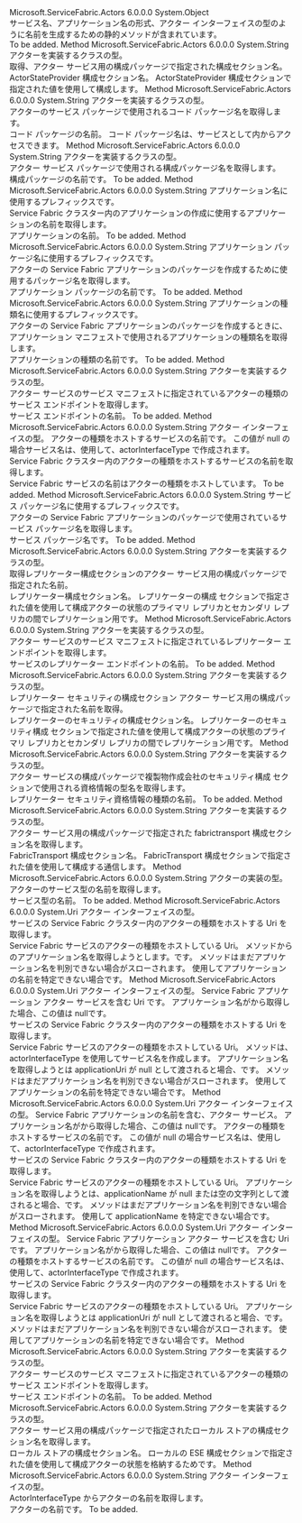 <Type Name="ActorNameFormat" FullName="Microsoft.ServiceFabric.Actors.Generator.ActorNameFormat">
  <TypeSignature Language="C#" Value="public static class ActorNameFormat" />
  <TypeSignature Language="ILAsm" Value=".class public auto ansi abstract sealed beforefieldinit ActorNameFormat extends System.Object" />
  <TypeSignature Language="DocId" Value="T:Microsoft.ServiceFabric.Actors.Generator.ActorNameFormat" />
  <TypeSignature Language="VB.NET" Value="Public Class ActorNameFormat" />
  <TypeSignature Language="F#" Value="type ActorNameFormat = class" />
  <AssemblyInfo>
    <AssemblyName>Microsoft.ServiceFabric.Actors</AssemblyName>
    <AssemblyVersion>6.0.0.0</AssemblyVersion>
  </AssemblyInfo>
  <Base>
    <BaseTypeName>System.Object</BaseTypeName>
  </Base>
  <Interfaces />
  <Docs>
    <summary>
            サービス名、アプリケーション名の形式、アクター インターフェイスの型のように名前を生成するための静的メソッドが含まれています。
            </summary>
    <remarks>To be added.</remarks>
  </Docs>
  <Members>
    <Member MemberName="GetActorStateProviderSettingsSectionName">
      <MemberSignature Language="C#" Value="public static string GetActorStateProviderSettingsSectionName (Type actorImplementationType);" />
      <MemberSignature Language="ILAsm" Value=".method public static hidebysig string GetActorStateProviderSettingsSectionName(class System.Type actorImplementationType) cil managed" />
      <MemberSignature Language="DocId" Value="M:Microsoft.ServiceFabric.Actors.Generator.ActorNameFormat.GetActorStateProviderSettingsSectionName(System.Type)" />
      <MemberSignature Language="VB.NET" Value="Public Shared Function GetActorStateProviderSettingsSectionName (actorImplementationType As Type) As String" />
      <MemberSignature Language="F#" Value="static member GetActorStateProviderSettingsSectionName : Type -&gt; string" Usage="Microsoft.ServiceFabric.Actors.Generator.ActorNameFormat.GetActorStateProviderSettingsSectionName actorImplementationType" />
      <MemberType>Method</MemberType>
      <AssemblyInfo>
        <AssemblyName>Microsoft.ServiceFabric.Actors</AssemblyName>
        <AssemblyVersion>6.0.0.0</AssemblyVersion>
      </AssemblyInfo>
      <ReturnValue>
        <ReturnType>System.String</ReturnType>
      </ReturnValue>
      <Parameters>
        <Parameter Name="actorImplementationType" Type="System.Type" />
      </Parameters>
      <Docs>
        <param name="actorImplementationType">
            アクターを実装するクラスの型。
            </param>
        <summary>
            取得、<see cref="T:Microsoft.ServiceFabric.Actors.Runtime.IActorStateProvider" />アクター サービス用の構成パッケージで指定された構成セクション名。
            </summary>
        <returns>
            ActorStateProvider 構成セクション名。
            </returns>
        <remarks>
            ActorStateProvider 構成セクションで指定された値を使用して構成します。<see cref="T:Microsoft.ServiceFabric.Actors.Runtime.IActorStateProvider" /></remarks>
      </Docs>
    </Member>
    <Member MemberName="GetCodePackageName">
      <MemberSignature Language="C#" Value="public static string GetCodePackageName (Type actorImplementationType = null);" />
      <MemberSignature Language="ILAsm" Value=".method public static hidebysig string GetCodePackageName(class System.Type actorImplementationType) cil managed" />
      <MemberSignature Language="DocId" Value="M:Microsoft.ServiceFabric.Actors.Generator.ActorNameFormat.GetCodePackageName(System.Type)" />
      <MemberSignature Language="VB.NET" Value="Public Shared Function GetCodePackageName (Optional actorImplementationType As Type = null) As String" />
      <MemberSignature Language="F#" Value="static member GetCodePackageName : Type -&gt; string" Usage="Microsoft.ServiceFabric.Actors.Generator.ActorNameFormat.GetCodePackageName actorImplementationType" />
      <MemberType>Method</MemberType>
      <AssemblyInfo>
        <AssemblyName>Microsoft.ServiceFabric.Actors</AssemblyName>
        <AssemblyVersion>6.0.0.0</AssemblyVersion>
      </AssemblyInfo>
      <ReturnValue>
        <ReturnType>System.String</ReturnType>
      </ReturnValue>
      <Parameters>
        <Parameter Name="actorImplementationType" Type="System.Type" />
      </Parameters>
      <Docs>
        <param name="actorImplementationType">アクターを実装するクラスの型。</param>
        <summary>
            アクターのサービス パッケージで使用されるコード パッケージ名を取得します。
            </summary>
        <returns>コード パッケージの名前。</returns>
        <remarks>コード パッケージ名は、サービスとして内からアクセスできます。<see cref="P:System.Fabric.CodePackageActivationContext.CodePackageName" /></remarks>
      </Docs>
    </Member>
    <Member MemberName="GetConfigPackageName">
      <MemberSignature Language="C#" Value="public static string GetConfigPackageName (Type actorImplementationType = null);" />
      <MemberSignature Language="ILAsm" Value=".method public static hidebysig string GetConfigPackageName(class System.Type actorImplementationType) cil managed" />
      <MemberSignature Language="DocId" Value="M:Microsoft.ServiceFabric.Actors.Generator.ActorNameFormat.GetConfigPackageName(System.Type)" />
      <MemberSignature Language="VB.NET" Value="Public Shared Function GetConfigPackageName (Optional actorImplementationType As Type = null) As String" />
      <MemberSignature Language="F#" Value="static member GetConfigPackageName : Type -&gt; string" Usage="Microsoft.ServiceFabric.Actors.Generator.ActorNameFormat.GetConfigPackageName actorImplementationType" />
      <MemberType>Method</MemberType>
      <AssemblyInfo>
        <AssemblyName>Microsoft.ServiceFabric.Actors</AssemblyName>
        <AssemblyVersion>6.0.0.0</AssemblyVersion>
      </AssemblyInfo>
      <ReturnValue>
        <ReturnType>System.String</ReturnType>
      </ReturnValue>
      <Parameters>
        <Parameter Name="actorImplementationType" Type="System.Type" />
      </Parameters>
      <Docs>
        <param name="actorImplementationType">アクターを実装するクラスの型。</param>
        <summary>
            アクター サービス パッケージで使用される構成パッケージ名を取得します。
            </summary>
        <returns>構成パッケージの名前です。</returns>
        <remarks>To be added.</remarks>
      </Docs>
    </Member>
    <Member MemberName="GetFabricApplicationName">
      <MemberSignature Language="C#" Value="public static string GetFabricApplicationName (string appPrefix);" />
      <MemberSignature Language="ILAsm" Value=".method public static hidebysig string GetFabricApplicationName(string appPrefix) cil managed" />
      <MemberSignature Language="DocId" Value="M:Microsoft.ServiceFabric.Actors.Generator.ActorNameFormat.GetFabricApplicationName(System.String)" />
      <MemberSignature Language="VB.NET" Value="Public Shared Function GetFabricApplicationName (appPrefix As String) As String" />
      <MemberSignature Language="F#" Value="static member GetFabricApplicationName : string -&gt; string" Usage="Microsoft.ServiceFabric.Actors.Generator.ActorNameFormat.GetFabricApplicationName appPrefix" />
      <MemberType>Method</MemberType>
      <AssemblyInfo>
        <AssemblyName>Microsoft.ServiceFabric.Actors</AssemblyName>
        <AssemblyVersion>6.0.0.0</AssemblyVersion>
      </AssemblyInfo>
      <ReturnValue>
        <ReturnType>System.String</ReturnType>
      </ReturnValue>
      <Parameters>
        <Parameter Name="appPrefix" Type="System.String" />
      </Parameters>
      <Docs>
        <param name="appPrefix">アプリケーション名に使用するプレフィックスです。</param>
        <summary>
            Service Fabric クラスター内のアプリケーションの作成に使用するアプリケーションの名前を取得します。
            </summary>
        <returns>アプリケーションの名前。</returns>
        <remarks>To be added.</remarks>
      </Docs>
    </Member>
    <Member MemberName="GetFabricApplicationPackageName">
      <MemberSignature Language="C#" Value="public static string GetFabricApplicationPackageName (string appPrefix);" />
      <MemberSignature Language="ILAsm" Value=".method public static hidebysig string GetFabricApplicationPackageName(string appPrefix) cil managed" />
      <MemberSignature Language="DocId" Value="M:Microsoft.ServiceFabric.Actors.Generator.ActorNameFormat.GetFabricApplicationPackageName(System.String)" />
      <MemberSignature Language="VB.NET" Value="Public Shared Function GetFabricApplicationPackageName (appPrefix As String) As String" />
      <MemberSignature Language="F#" Value="static member GetFabricApplicationPackageName : string -&gt; string" Usage="Microsoft.ServiceFabric.Actors.Generator.ActorNameFormat.GetFabricApplicationPackageName appPrefix" />
      <MemberType>Method</MemberType>
      <AssemblyInfo>
        <AssemblyName>Microsoft.ServiceFabric.Actors</AssemblyName>
        <AssemblyVersion>6.0.0.0</AssemblyVersion>
      </AssemblyInfo>
      <ReturnValue>
        <ReturnType>System.String</ReturnType>
      </ReturnValue>
      <Parameters>
        <Parameter Name="appPrefix" Type="System.String" />
      </Parameters>
      <Docs>
        <param name="appPrefix">アプリケーション パッケージ名に使用するプレフィックスです。</param>
        <summary>
            アクターの Service Fabric アプリケーションのパッケージを作成するために使用するパッケージ名を取得します。
            </summary>
        <returns>アプリケーション パッケージの名前です。</returns>
        <remarks>To be added.</remarks>
      </Docs>
    </Member>
    <Member MemberName="GetFabricApplicationTypeName">
      <MemberSignature Language="C#" Value="public static string GetFabricApplicationTypeName (string appPrefix);" />
      <MemberSignature Language="ILAsm" Value=".method public static hidebysig string GetFabricApplicationTypeName(string appPrefix) cil managed" />
      <MemberSignature Language="DocId" Value="M:Microsoft.ServiceFabric.Actors.Generator.ActorNameFormat.GetFabricApplicationTypeName(System.String)" />
      <MemberSignature Language="VB.NET" Value="Public Shared Function GetFabricApplicationTypeName (appPrefix As String) As String" />
      <MemberSignature Language="F#" Value="static member GetFabricApplicationTypeName : string -&gt; string" Usage="Microsoft.ServiceFabric.Actors.Generator.ActorNameFormat.GetFabricApplicationTypeName appPrefix" />
      <MemberType>Method</MemberType>
      <AssemblyInfo>
        <AssemblyName>Microsoft.ServiceFabric.Actors</AssemblyName>
        <AssemblyVersion>6.0.0.0</AssemblyVersion>
      </AssemblyInfo>
      <ReturnValue>
        <ReturnType>System.String</ReturnType>
      </ReturnValue>
      <Parameters>
        <Parameter Name="appPrefix" Type="System.String" />
      </Parameters>
      <Docs>
        <param name="appPrefix">アプリケーションの種類名に使用するプレフィックスです。</param>
        <summary>
            アクターの Service Fabric アプリケーションのパッケージを作成するときに、アプリケーション マニフェストで使用されるアプリケーションの種類名を取得します。
            </summary>
        <returns>アプリケーションの種類の名前です。</returns>
        <remarks>To be added.</remarks>
      </Docs>
    </Member>
    <Member MemberName="GetFabricServiceEndpointName">
      <MemberSignature Language="C#" Value="public static string GetFabricServiceEndpointName (Type actorImplementationType);" />
      <MemberSignature Language="ILAsm" Value=".method public static hidebysig string GetFabricServiceEndpointName(class System.Type actorImplementationType) cil managed" />
      <MemberSignature Language="DocId" Value="M:Microsoft.ServiceFabric.Actors.Generator.ActorNameFormat.GetFabricServiceEndpointName(System.Type)" />
      <MemberSignature Language="VB.NET" Value="Public Shared Function GetFabricServiceEndpointName (actorImplementationType As Type) As String" />
      <MemberSignature Language="F#" Value="static member GetFabricServiceEndpointName : Type -&gt; string" Usage="Microsoft.ServiceFabric.Actors.Generator.ActorNameFormat.GetFabricServiceEndpointName actorImplementationType" />
      <MemberType>Method</MemberType>
      <AssemblyInfo>
        <AssemblyName>Microsoft.ServiceFabric.Actors</AssemblyName>
        <AssemblyVersion>6.0.0.0</AssemblyVersion>
      </AssemblyInfo>
      <ReturnValue>
        <ReturnType>System.String</ReturnType>
      </ReturnValue>
      <Parameters>
        <Parameter Name="actorImplementationType" Type="System.Type" />
      </Parameters>
      <Docs>
        <param name="actorImplementationType">アクターを実装するクラスの型。</param>
        <summary>
            アクター サービスのサービス マニフェストに指定されているアクターの種類のサービス エンドポイントを取得します。
            </summary>
        <returns>サービス エンドポイントの名前。</returns>
        <remarks>To be added.</remarks>
      </Docs>
    </Member>
    <Member MemberName="GetFabricServiceName">
      <MemberSignature Language="C#" Value="public static string GetFabricServiceName (Type actorInterfaceType, string serviceName = null);" />
      <MemberSignature Language="ILAsm" Value=".method public static hidebysig string GetFabricServiceName(class System.Type actorInterfaceType, string serviceName) cil managed" />
      <MemberSignature Language="DocId" Value="M:Microsoft.ServiceFabric.Actors.Generator.ActorNameFormat.GetFabricServiceName(System.Type,System.String)" />
      <MemberSignature Language="VB.NET" Value="Public Shared Function GetFabricServiceName (actorInterfaceType As Type, Optional serviceName As String = null) As String" />
      <MemberSignature Language="F#" Value="static member GetFabricServiceName : Type * string -&gt; string" Usage="Microsoft.ServiceFabric.Actors.Generator.ActorNameFormat.GetFabricServiceName (actorInterfaceType, serviceName)" />
      <MemberType>Method</MemberType>
      <AssemblyInfo>
        <AssemblyName>Microsoft.ServiceFabric.Actors</AssemblyName>
        <AssemblyVersion>6.0.0.0</AssemblyVersion>
      </AssemblyInfo>
      <ReturnValue>
        <ReturnType>System.String</ReturnType>
      </ReturnValue>
      <Parameters>
        <Parameter Name="actorInterfaceType" Type="System.Type" />
        <Parameter Name="serviceName" Type="System.String" />
      </Parameters>
      <Docs>
        <param name="actorInterfaceType">アクター インターフェイスの型。</param>
        <param name="serviceName">アクターの種類をホストするサービスの名前です。 この値が null の場合サービス名は、使用して、actorInterfaceType で作成されます。</param>
        <summary>
            Service Fabric クラスター内のアクターの種類をホストするサービスの名前を取得します。
            </summary>
        <returns>Service Fabric サービスの名前はアクターの種類をホストしています。</returns>
        <remarks>To be added.</remarks>
      </Docs>
    </Member>
    <Member MemberName="GetFabricServicePackageName">
      <MemberSignature Language="C#" Value="public static string GetFabricServicePackageName (string servicePackageNamePrefix);" />
      <MemberSignature Language="ILAsm" Value=".method public static hidebysig string GetFabricServicePackageName(string servicePackageNamePrefix) cil managed" />
      <MemberSignature Language="DocId" Value="M:Microsoft.ServiceFabric.Actors.Generator.ActorNameFormat.GetFabricServicePackageName(System.String)" />
      <MemberSignature Language="VB.NET" Value="Public Shared Function GetFabricServicePackageName (servicePackageNamePrefix As String) As String" />
      <MemberSignature Language="F#" Value="static member GetFabricServicePackageName : string -&gt; string" Usage="Microsoft.ServiceFabric.Actors.Generator.ActorNameFormat.GetFabricServicePackageName servicePackageNamePrefix" />
      <MemberType>Method</MemberType>
      <AssemblyInfo>
        <AssemblyName>Microsoft.ServiceFabric.Actors</AssemblyName>
        <AssemblyVersion>6.0.0.0</AssemblyVersion>
      </AssemblyInfo>
      <ReturnValue>
        <ReturnType>System.String</ReturnType>
      </ReturnValue>
      <Parameters>
        <Parameter Name="servicePackageNamePrefix" Type="System.String" />
      </Parameters>
      <Docs>
        <param name="servicePackageNamePrefix">サービス パッケージ名に使用するプレフィックスです。</param>
        <summary>
            アクターの Service Fabric アプリケーションのパッケージで使用されているサービス パッケージ名を取得します。
            </summary>
        <returns>サービス パッケージ名です。</returns>
        <remarks>To be added.</remarks>
      </Docs>
    </Member>
    <Member MemberName="GetFabricServiceReplicatorConfigSectionName">
      <MemberSignature Language="C#" Value="public static string GetFabricServiceReplicatorConfigSectionName (Type actorImplementationType);" />
      <MemberSignature Language="ILAsm" Value=".method public static hidebysig string GetFabricServiceReplicatorConfigSectionName(class System.Type actorImplementationType) cil managed" />
      <MemberSignature Language="DocId" Value="M:Microsoft.ServiceFabric.Actors.Generator.ActorNameFormat.GetFabricServiceReplicatorConfigSectionName(System.Type)" />
      <MemberSignature Language="VB.NET" Value="Public Shared Function GetFabricServiceReplicatorConfigSectionName (actorImplementationType As Type) As String" />
      <MemberSignature Language="F#" Value="static member GetFabricServiceReplicatorConfigSectionName : Type -&gt; string" Usage="Microsoft.ServiceFabric.Actors.Generator.ActorNameFormat.GetFabricServiceReplicatorConfigSectionName actorImplementationType" />
      <MemberType>Method</MemberType>
      <AssemblyInfo>
        <AssemblyName>Microsoft.ServiceFabric.Actors</AssemblyName>
        <AssemblyVersion>6.0.0.0</AssemblyVersion>
      </AssemblyInfo>
      <ReturnValue>
        <ReturnType>System.String</ReturnType>
      </ReturnValue>
      <Parameters>
        <Parameter Name="actorImplementationType" Type="System.Type" />
      </Parameters>
      <Docs>
        <param name="actorImplementationType">アクターを実装するクラスの型。</param>
        <summary>
            取得レプリケーター構成セクションのアクター サービス用の構成パッケージで指定された名前。
            </summary>
        <returns>レプリケーター構成セクション名。</returns>
        <remarks>レプリケーターの構成 セクションで指定された値を使用して構成<see cref="T:System.Fabric.ReplicatorSettings" />アクターの状態のプライマリ レプリカとセカンダリ レプリカの間でレプリケーション用です。
            </remarks>
      </Docs>
    </Member>
    <Member MemberName="GetFabricServiceReplicatorEndpointName">
      <MemberSignature Language="C#" Value="public static string GetFabricServiceReplicatorEndpointName (Type actorImplementationType);" />
      <MemberSignature Language="ILAsm" Value=".method public static hidebysig string GetFabricServiceReplicatorEndpointName(class System.Type actorImplementationType) cil managed" />
      <MemberSignature Language="DocId" Value="M:Microsoft.ServiceFabric.Actors.Generator.ActorNameFormat.GetFabricServiceReplicatorEndpointName(System.Type)" />
      <MemberSignature Language="VB.NET" Value="Public Shared Function GetFabricServiceReplicatorEndpointName (actorImplementationType As Type) As String" />
      <MemberSignature Language="F#" Value="static member GetFabricServiceReplicatorEndpointName : Type -&gt; string" Usage="Microsoft.ServiceFabric.Actors.Generator.ActorNameFormat.GetFabricServiceReplicatorEndpointName actorImplementationType" />
      <MemberType>Method</MemberType>
      <AssemblyInfo>
        <AssemblyName>Microsoft.ServiceFabric.Actors</AssemblyName>
        <AssemblyVersion>6.0.0.0</AssemblyVersion>
      </AssemblyInfo>
      <ReturnValue>
        <ReturnType>System.String</ReturnType>
      </ReturnValue>
      <Parameters>
        <Parameter Name="actorImplementationType" Type="System.Type" />
      </Parameters>
      <Docs>
        <param name="actorImplementationType">アクターを実装するクラスの型。</param>
        <summary>
            アクター サービスのサービス マニフェストに指定されているレプリケーター エンドポイントを取得します。
            </summary>
        <returns>サービスのレプリケーター エンドポイントの名前。</returns>
        <remarks>To be added.</remarks>
      </Docs>
    </Member>
    <Member MemberName="GetFabricServiceReplicatorSecurityConfigSectionName">
      <MemberSignature Language="C#" Value="public static string GetFabricServiceReplicatorSecurityConfigSectionName (Type actorImplementationType);" />
      <MemberSignature Language="ILAsm" Value=".method public static hidebysig string GetFabricServiceReplicatorSecurityConfigSectionName(class System.Type actorImplementationType) cil managed" />
      <MemberSignature Language="DocId" Value="M:Microsoft.ServiceFabric.Actors.Generator.ActorNameFormat.GetFabricServiceReplicatorSecurityConfigSectionName(System.Type)" />
      <MemberSignature Language="VB.NET" Value="Public Shared Function GetFabricServiceReplicatorSecurityConfigSectionName (actorImplementationType As Type) As String" />
      <MemberSignature Language="F#" Value="static member GetFabricServiceReplicatorSecurityConfigSectionName : Type -&gt; string" Usage="Microsoft.ServiceFabric.Actors.Generator.ActorNameFormat.GetFabricServiceReplicatorSecurityConfigSectionName actorImplementationType" />
      <MemberType>Method</MemberType>
      <AssemblyInfo>
        <AssemblyName>Microsoft.ServiceFabric.Actors</AssemblyName>
        <AssemblyVersion>6.0.0.0</AssemblyVersion>
      </AssemblyInfo>
      <ReturnValue>
        <ReturnType>System.String</ReturnType>
      </ReturnValue>
      <Parameters>
        <Parameter Name="actorImplementationType" Type="System.Type" />
      </Parameters>
      <Docs>
        <param name="actorImplementationType">アクターを実装するクラスの型。</param>
        <summary>
            レプリケーター セキュリティの構成セクション アクター サービス用の構成パッケージで指定された名前を取得。
            </summary>
        <returns>レプリケーターのセキュリティの構成セクション名。</returns>
        <remarks>レプリケーターのセキュリティ構成 セクションで指定された値を使用して構成<see cref="P:System.Fabric.ReplicatorSettings.SecurityCredentials" />アクターの状態のプライマリ レプリカとセカンダリ レプリカの間でレプリケーション用です。
            </remarks>
      </Docs>
    </Member>
    <Member MemberName="GetFabricServiceReplicatorSecurityCredentialTypeName">
      <MemberSignature Language="C#" Value="public static string GetFabricServiceReplicatorSecurityCredentialTypeName (Type actorImplementationType = null);" />
      <MemberSignature Language="ILAsm" Value=".method public static hidebysig string GetFabricServiceReplicatorSecurityCredentialTypeName(class System.Type actorImplementationType) cil managed" />
      <MemberSignature Language="DocId" Value="M:Microsoft.ServiceFabric.Actors.Generator.ActorNameFormat.GetFabricServiceReplicatorSecurityCredentialTypeName(System.Type)" />
      <MemberSignature Language="VB.NET" Value="Public Shared Function GetFabricServiceReplicatorSecurityCredentialTypeName (Optional actorImplementationType As Type = null) As String" />
      <MemberSignature Language="F#" Value="static member GetFabricServiceReplicatorSecurityCredentialTypeName : Type -&gt; string" Usage="Microsoft.ServiceFabric.Actors.Generator.ActorNameFormat.GetFabricServiceReplicatorSecurityCredentialTypeName actorImplementationType" />
      <MemberType>Method</MemberType>
      <AssemblyInfo>
        <AssemblyName>Microsoft.ServiceFabric.Actors</AssemblyName>
        <AssemblyVersion>6.0.0.0</AssemblyVersion>
      </AssemblyInfo>
      <ReturnValue>
        <ReturnType>System.String</ReturnType>
      </ReturnValue>
      <Parameters>
        <Parameter Name="actorImplementationType" Type="System.Type" />
      </Parameters>
      <Docs>
        <param name="actorImplementationType">アクターを実装するクラスの型。</param>
        <summary>
            アクター サービスの構成パッケージで複製物作成会社のセキュリティ構成 セクションで使用される資格情報の型名を取得します。
            </summary>
        <returns>レプリケーター セキュリティ資格情報の種類の名前。</returns>
        <remarks>To be added.</remarks>
      </Docs>
    </Member>
    <Member MemberName="GetFabricServiceTransportSettingsSectionName">
      <MemberSignature Language="C#" Value="public static string GetFabricServiceTransportSettingsSectionName (Type actorImplementationType);" />
      <MemberSignature Language="ILAsm" Value=".method public static hidebysig string GetFabricServiceTransportSettingsSectionName(class System.Type actorImplementationType) cil managed" />
      <MemberSignature Language="DocId" Value="M:Microsoft.ServiceFabric.Actors.Generator.ActorNameFormat.GetFabricServiceTransportSettingsSectionName(System.Type)" />
      <MemberSignature Language="VB.NET" Value="Public Shared Function GetFabricServiceTransportSettingsSectionName (actorImplementationType As Type) As String" />
      <MemberSignature Language="F#" Value="static member GetFabricServiceTransportSettingsSectionName : Type -&gt; string" Usage="Microsoft.ServiceFabric.Actors.Generator.ActorNameFormat.GetFabricServiceTransportSettingsSectionName actorImplementationType" />
      <MemberType>Method</MemberType>
      <AssemblyInfo>
        <AssemblyName>Microsoft.ServiceFabric.Actors</AssemblyName>
        <AssemblyVersion>6.0.0.0</AssemblyVersion>
      </AssemblyInfo>
      <ReturnValue>
        <ReturnType>System.String</ReturnType>
      </ReturnValue>
      <Parameters>
        <Parameter Name="actorImplementationType" Type="System.Type" />
      </Parameters>
      <Docs>
        <param name="actorImplementationType">アクターを実装するクラスの型。</param>
        <summary>
             アクター サービス用の構成パッケージで指定された fabrictransport 構成セクション名を取得します。
             </summary>
        <returns>FabricTransport 構成セクション名。</returns>
        <remarks>FabricTransport 構成セクションで指定された値を使用して構成する<see cref="T:Microsoft.ServiceFabric.Services.Remoting.FabricTransport.Runtime.FabricTransportRemotingListenerSettings" />通信します。
             </remarks>
      </Docs>
    </Member>
    <Member MemberName="GetFabricServiceTypeName">
      <MemberSignature Language="C#" Value="public static string GetFabricServiceTypeName (Type actorImplementationType);" />
      <MemberSignature Language="ILAsm" Value=".method public static hidebysig string GetFabricServiceTypeName(class System.Type actorImplementationType) cil managed" />
      <MemberSignature Language="DocId" Value="M:Microsoft.ServiceFabric.Actors.Generator.ActorNameFormat.GetFabricServiceTypeName(System.Type)" />
      <MemberSignature Language="VB.NET" Value="Public Shared Function GetFabricServiceTypeName (actorImplementationType As Type) As String" />
      <MemberSignature Language="F#" Value="static member GetFabricServiceTypeName : Type -&gt; string" Usage="Microsoft.ServiceFabric.Actors.Generator.ActorNameFormat.GetFabricServiceTypeName actorImplementationType" />
      <MemberType>Method</MemberType>
      <AssemblyInfo>
        <AssemblyName>Microsoft.ServiceFabric.Actors</AssemblyName>
        <AssemblyVersion>6.0.0.0</AssemblyVersion>
      </AssemblyInfo>
      <ReturnValue>
        <ReturnType>System.String</ReturnType>
      </ReturnValue>
      <Parameters>
        <Parameter Name="actorImplementationType" Type="System.Type" />
      </Parameters>
      <Docs>
        <param name="actorImplementationType">アクターの実装の型。</param>
        <summary>
            アクターのサービス型の名前を取得します。
            </summary>
        <returns>サービス型の名前。</returns>
        <remarks>To be added.</remarks>
      </Docs>
    </Member>
    <Member MemberName="GetFabricServiceUri">
      <MemberSignature Language="C#" Value="public static Uri GetFabricServiceUri (Type actorInterfaceType);" />
      <MemberSignature Language="ILAsm" Value=".method public static hidebysig class System.Uri GetFabricServiceUri(class System.Type actorInterfaceType) cil managed" />
      <MemberSignature Language="DocId" Value="M:Microsoft.ServiceFabric.Actors.Generator.ActorNameFormat.GetFabricServiceUri(System.Type)" />
      <MemberSignature Language="VB.NET" Value="Public Shared Function GetFabricServiceUri (actorInterfaceType As Type) As Uri" />
      <MemberSignature Language="F#" Value="static member GetFabricServiceUri : Type -&gt; Uri" Usage="Microsoft.ServiceFabric.Actors.Generator.ActorNameFormat.GetFabricServiceUri actorInterfaceType" />
      <MemberType>Method</MemberType>
      <AssemblyInfo>
        <AssemblyName>Microsoft.ServiceFabric.Actors</AssemblyName>
        <AssemblyVersion>6.0.0.0</AssemblyVersion>
      </AssemblyInfo>
      <ReturnValue>
        <ReturnType>System.Uri</ReturnType>
      </ReturnValue>
      <Parameters>
        <Parameter Name="actorInterfaceType" Type="System.Type" />
      </Parameters>
      <Docs>
        <param name="actorInterfaceType">アクター インターフェイスの型。</param>
        <summary>
            サービスの Service Fabric クラスター内のアクターの種類をホストする Uri を取得します。
            </summary>
        <returns>Service Fabric サービスのアクターの種類をホストしている Uri。</returns>
        <remarks>メソッドからのアプリケーション名を取得しようとします。<see cref="T:System.Fabric.CodePackageActivationContext" />です。
            メソッドはまだアプリケーション名を判別できない場合<see cref="T:System.ArgumentException" />がスローされます。 </remarks>
        <exception cref="T:System.ArgumentException">
            使用してアプリケーションの名前を特定できない場合<see cref="T:System.Fabric.CodePackageActivationContext" />です。
            </exception>
      </Docs>
    </Member>
    <Member MemberName="GetFabricServiceUri">
      <MemberSignature Language="C#" Value="public static Uri GetFabricServiceUri (Type actorInterfaceType, Uri applicationUri);" />
      <MemberSignature Language="ILAsm" Value=".method public static hidebysig class System.Uri GetFabricServiceUri(class System.Type actorInterfaceType, class System.Uri applicationUri) cil managed" />
      <MemberSignature Language="DocId" Value="M:Microsoft.ServiceFabric.Actors.Generator.ActorNameFormat.GetFabricServiceUri(System.Type,System.Uri)" />
      <MemberSignature Language="VB.NET" Value="Public Shared Function GetFabricServiceUri (actorInterfaceType As Type, applicationUri As Uri) As Uri" />
      <MemberSignature Language="F#" Value="static member GetFabricServiceUri : Type * Uri -&gt; Uri" Usage="Microsoft.ServiceFabric.Actors.Generator.ActorNameFormat.GetFabricServiceUri (actorInterfaceType, applicationUri)" />
      <MemberType>Method</MemberType>
      <AssemblyInfo>
        <AssemblyName>Microsoft.ServiceFabric.Actors</AssemblyName>
        <AssemblyVersion>6.0.0.0</AssemblyVersion>
      </AssemblyInfo>
      <ReturnValue>
        <ReturnType>System.Uri</ReturnType>
      </ReturnValue>
      <Parameters>
        <Parameter Name="actorInterfaceType" Type="System.Type" />
        <Parameter Name="applicationUri" Type="System.Uri" />
      </Parameters>
      <Docs>
        <param name="actorInterfaceType">アクター インターフェイスの型。</param>
        <param name="applicationUri">Service Fabric アプリケーション アクター サービスを含む Uri です。
            アプリケーション名がから取得した場合、この値は null<see cref="P:System.Fabric.CodePackageActivationContext.ApplicationName" />です。</param>
        <summary>
            サービスの Service Fabric クラスター内のアクターの種類をホストする Uri を取得します。
            </summary>
        <returns>Service Fabric サービスのアクターの種類をホストしている Uri。</returns>
        <remarks>メソッドは、actorInterfaceType を使用してサービス名を作成します。 アプリケーション名を取得しようとは applicationUri が null として渡されると場合、<see cref="T:System.Fabric.CodePackageActivationContext" />です。 メソッドはまだアプリケーション名を判別できない場合<see cref="T:System.ArgumentException" />がスローされます。 </remarks>
        <exception cref="T:System.ArgumentException">
            使用してアプリケーションの名前を特定できない場合<see cref="T:System.Fabric.CodePackageActivationContext" />です。
            </exception>
      </Docs>
    </Member>
    <Member MemberName="GetFabricServiceUri">
      <MemberSignature Language="C#" Value="public static Uri GetFabricServiceUri (Type actorInterfaceType, string applicationName = null, string serviceName = null);" />
      <MemberSignature Language="ILAsm" Value=".method public static hidebysig class System.Uri GetFabricServiceUri(class System.Type actorInterfaceType, string applicationName, string serviceName) cil managed" />
      <MemberSignature Language="DocId" Value="M:Microsoft.ServiceFabric.Actors.Generator.ActorNameFormat.GetFabricServiceUri(System.Type,System.String,System.String)" />
      <MemberSignature Language="VB.NET" Value="Public Shared Function GetFabricServiceUri (actorInterfaceType As Type, Optional applicationName As String = null, Optional serviceName As String = null) As Uri" />
      <MemberSignature Language="F#" Value="static member GetFabricServiceUri : Type * string * string -&gt; Uri" Usage="Microsoft.ServiceFabric.Actors.Generator.ActorNameFormat.GetFabricServiceUri (actorInterfaceType, applicationName, serviceName)" />
      <MemberType>Method</MemberType>
      <AssemblyInfo>
        <AssemblyName>Microsoft.ServiceFabric.Actors</AssemblyName>
        <AssemblyVersion>6.0.0.0</AssemblyVersion>
      </AssemblyInfo>
      <ReturnValue>
        <ReturnType>System.Uri</ReturnType>
      </ReturnValue>
      <Parameters>
        <Parameter Name="actorInterfaceType" Type="System.Type" />
        <Parameter Name="applicationName" Type="System.String" />
        <Parameter Name="serviceName" Type="System.String" />
      </Parameters>
      <Docs>
        <param name="actorInterfaceType">アクター インターフェイスの型。</param>
        <param name="applicationName">Service Fabric アプリケーションの名前を含む、アクター サービス。
            アプリケーション名がから取得した場合、この値は null<see cref="P:System.Fabric.CodePackageActivationContext.ApplicationName" />です。</param>
        <param name="serviceName">アクターの種類をホストするサービスの名前です。 この値が null の場合サービス名は、使用して、actorInterfaceType で作成されます。</param>
        <summary>
            サービスの Service Fabric クラスター内のアクターの種類をホストする Uri を取得します。
            </summary>
        <returns>Service Fabric サービスのアクターの種類をホストしている Uri。</returns>
        <remarks>アプリケーション名を取得しようとは、applicationName が null または空の文字列として渡されると場合、<see cref="T:System.Fabric.CodePackageActivationContext" />です。 メソッドはまだアプリケーション名を判別できない場合<see cref="T:System.ArgumentException" />がスローされます。 </remarks>
        <exception cref="T:System.ArgumentException">
            使用して applicationName を特定できない場合<see cref="T:System.Fabric.CodePackageActivationContext" />です。
            </exception>
      </Docs>
    </Member>
    <Member MemberName="GetFabricServiceUri">
      <MemberSignature Language="C#" Value="public static Uri GetFabricServiceUri (Type actorInterfaceType, Uri applicationUri, string serviceName);" />
      <MemberSignature Language="ILAsm" Value=".method public static hidebysig class System.Uri GetFabricServiceUri(class System.Type actorInterfaceType, class System.Uri applicationUri, string serviceName) cil managed" />
      <MemberSignature Language="DocId" Value="M:Microsoft.ServiceFabric.Actors.Generator.ActorNameFormat.GetFabricServiceUri(System.Type,System.Uri,System.String)" />
      <MemberSignature Language="VB.NET" Value="Public Shared Function GetFabricServiceUri (actorInterfaceType As Type, applicationUri As Uri, serviceName As String) As Uri" />
      <MemberSignature Language="F#" Value="static member GetFabricServiceUri : Type * Uri * string -&gt; Uri" Usage="Microsoft.ServiceFabric.Actors.Generator.ActorNameFormat.GetFabricServiceUri (actorInterfaceType, applicationUri, serviceName)" />
      <MemberType>Method</MemberType>
      <AssemblyInfo>
        <AssemblyName>Microsoft.ServiceFabric.Actors</AssemblyName>
        <AssemblyVersion>6.0.0.0</AssemblyVersion>
      </AssemblyInfo>
      <ReturnValue>
        <ReturnType>System.Uri</ReturnType>
      </ReturnValue>
      <Parameters>
        <Parameter Name="actorInterfaceType" Type="System.Type" />
        <Parameter Name="applicationUri" Type="System.Uri" />
        <Parameter Name="serviceName" Type="System.String" />
      </Parameters>
      <Docs>
        <param name="actorInterfaceType">アクター インターフェイスの型。</param>
        <param name="applicationUri">Service Fabric アプリケーション アクター サービスを含む Uri です。
            アプリケーション名がから取得した場合、この値は null<see cref="P:System.Fabric.CodePackageActivationContext.ApplicationName" />です。</param>
        <param name="serviceName">アクターの種類をホストするサービスの名前です。 この値が null の場合サービス名は、使用して、actorInterfaceType で作成されます。</param>
        <summary>
            サービスの Service Fabric クラスター内のアクターの種類をホストする Uri を取得します。
            </summary>
        <returns>Service Fabric サービスのアクターの種類をホストしている Uri。</returns>
        <remarks>アプリケーション名を取得しようとは applicationUri が null として渡されると場合、<see cref="T:System.Fabric.CodePackageActivationContext" />です。 メソッドはまだアプリケーション名を判別できない場合<see cref="T:System.ArgumentException" />がスローされます。 </remarks>
        <exception cref="T:System.ArgumentException">
            使用してアプリケーションの名前を特定できない場合<see cref="T:System.Fabric.CodePackageActivationContext" />です。
            </exception>
      </Docs>
    </Member>
    <Member MemberName="GetFabricServiceV2EndpointName">
      <MemberSignature Language="C#" Value="public static string GetFabricServiceV2EndpointName (Type actorImplementationType);" />
      <MemberSignature Language="ILAsm" Value=".method public static hidebysig string GetFabricServiceV2EndpointName(class System.Type actorImplementationType) cil managed" />
      <MemberSignature Language="DocId" Value="M:Microsoft.ServiceFabric.Actors.Generator.ActorNameFormat.GetFabricServiceV2EndpointName(System.Type)" />
      <MemberSignature Language="VB.NET" Value="Public Shared Function GetFabricServiceV2EndpointName (actorImplementationType As Type) As String" />
      <MemberSignature Language="F#" Value="static member GetFabricServiceV2EndpointName : Type -&gt; string" Usage="Microsoft.ServiceFabric.Actors.Generator.ActorNameFormat.GetFabricServiceV2EndpointName actorImplementationType" />
      <MemberType>Method</MemberType>
      <AssemblyInfo>
        <AssemblyName>Microsoft.ServiceFabric.Actors</AssemblyName>
        <AssemblyVersion>6.0.0.0</AssemblyVersion>
      </AssemblyInfo>
      <ReturnValue>
        <ReturnType>System.String</ReturnType>
      </ReturnValue>
      <Parameters>
        <Parameter Name="actorImplementationType" Type="System.Type" />
      </Parameters>
      <Docs>
        <param name="actorImplementationType">アクターを実装するクラスの型。</param>
        <summary>
            アクター サービスのサービス マニフェストに指定されているアクターの種類のサービス エンドポイントを取得します。
            </summary>
        <returns>サービス エンドポイントの名前。</returns>
        <remarks>To be added.</remarks>
      </Docs>
    </Member>
    <Member MemberName="GetLocalEseStoreConfigSectionName">
      <MemberSignature Language="C#" Value="public static string GetLocalEseStoreConfigSectionName (Type actorImplementationType);" />
      <MemberSignature Language="ILAsm" Value=".method public static hidebysig string GetLocalEseStoreConfigSectionName(class System.Type actorImplementationType) cil managed" />
      <MemberSignature Language="DocId" Value="M:Microsoft.ServiceFabric.Actors.Generator.ActorNameFormat.GetLocalEseStoreConfigSectionName(System.Type)" />
      <MemberSignature Language="VB.NET" Value="Public Shared Function GetLocalEseStoreConfigSectionName (actorImplementationType As Type) As String" />
      <MemberSignature Language="F#" Value="static member GetLocalEseStoreConfigSectionName : Type -&gt; string" Usage="Microsoft.ServiceFabric.Actors.Generator.ActorNameFormat.GetLocalEseStoreConfigSectionName actorImplementationType" />
      <MemberType>Method</MemberType>
      <AssemblyInfo>
        <AssemblyName>Microsoft.ServiceFabric.Actors</AssemblyName>
        <AssemblyVersion>6.0.0.0</AssemblyVersion>
      </AssemblyInfo>
      <ReturnValue>
        <ReturnType>System.String</ReturnType>
      </ReturnValue>
      <Parameters>
        <Parameter Name="actorImplementationType" Type="System.Type" />
      </Parameters>
      <Docs>
        <param name="actorImplementationType">アクターを実装するクラスの型。</param>
        <summary>
            アクター サービス用の構成パッケージで指定されたローカル ストアの構成セクション名を取得します。 
            </summary>
        <returns>ローカル ストアの構成セクション名。</returns>
        <remarks>ローカルの ESE 構成セクションで指定された値を使用して構成<see cref="T:System.Fabric.LocalEseStoreSettings" />アクターの状態を格納するためです。
            </remarks>
      </Docs>
    </Member>
    <Member MemberName="GetName">
      <MemberSignature Language="C#" Value="public static string GetName (Type actorInterfaceType);" />
      <MemberSignature Language="ILAsm" Value=".method public static hidebysig string GetName(class System.Type actorInterfaceType) cil managed" />
      <MemberSignature Language="DocId" Value="M:Microsoft.ServiceFabric.Actors.Generator.ActorNameFormat.GetName(System.Type)" />
      <MemberSignature Language="VB.NET" Value="Public Shared Function GetName (actorInterfaceType As Type) As String" />
      <MemberSignature Language="F#" Value="static member GetName : Type -&gt; string" Usage="Microsoft.ServiceFabric.Actors.Generator.ActorNameFormat.GetName actorInterfaceType" />
      <MemberType>Method</MemberType>
      <AssemblyInfo>
        <AssemblyName>Microsoft.ServiceFabric.Actors</AssemblyName>
        <AssemblyVersion>6.0.0.0</AssemblyVersion>
      </AssemblyInfo>
      <ReturnValue>
        <ReturnType>System.String</ReturnType>
      </ReturnValue>
      <Parameters>
        <Parameter Name="actorInterfaceType" Type="System.Type" />
      </Parameters>
      <Docs>
        <param name="actorInterfaceType">アクター インターフェイスの型。</param>
        <summary>
            ActorInterfaceType からアクターの名前を取得します。
            </summary>
        <returns>アクターの名前です。</returns>
        <remarks>To be added.</remarks>
      </Docs>
    </Member>
  </Members>
</Type>